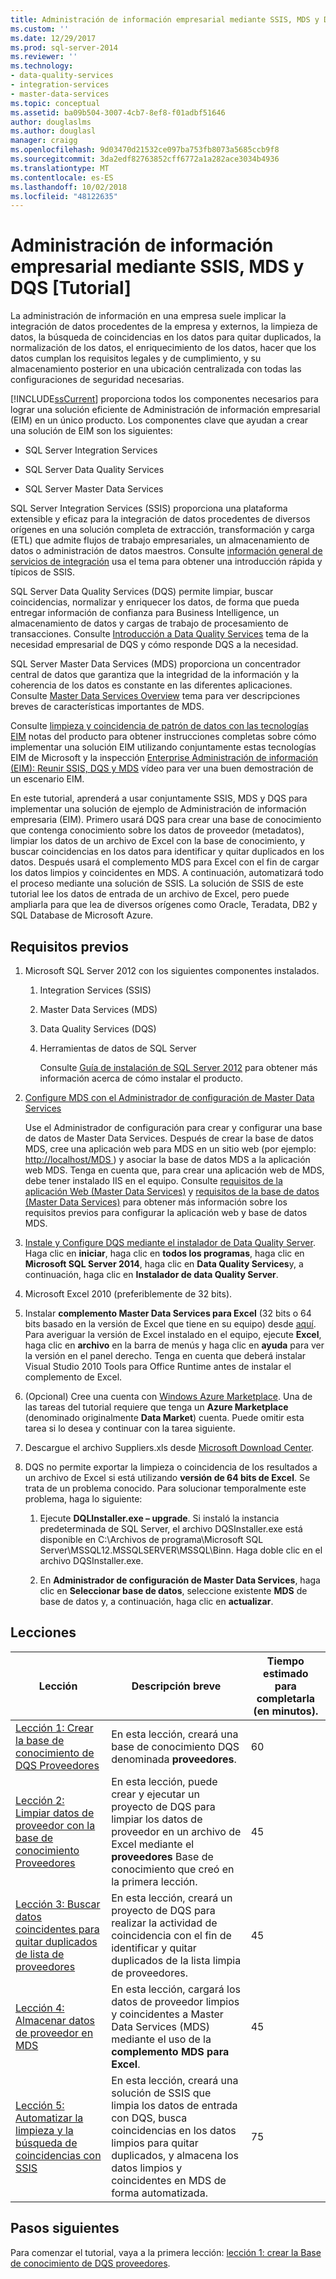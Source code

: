 ```yaml
---
title: Administración de información empresarial mediante SSIS, MDS y DQS [Tutorial] | Microsoft Docs
ms.custom: ''
ms.date: 12/29/2017
ms.prod: sql-server-2014
ms.reviewer: ''
ms.technology:
- data-quality-services
- integration-services
- master-data-services
ms.topic: conceptual
ms.assetid: ba09b504-3007-4cb7-8ef8-f01adbf51646
author: douglaslms
ms.author: douglasl
manager: craigg
ms.openlocfilehash: 9d03470d21532ce097ba753fb8073a5685ccb9f8
ms.sourcegitcommit: 3da2edf82763852cff6772a1a282ace3034b4936
ms.translationtype: MT
ms.contentlocale: es-ES
ms.lasthandoff: 10/02/2018
ms.locfileid: "48122635"
---
```

# <a name="enterprise-information-management-using-ssis-mds-and-dqs-together-tutorial"></a>Administración de información empresarial mediante SSIS, MDS y DQS [Tutorial]
  La administración de información en una empresa suele implicar la integración de datos procedentes de la empresa y externos, la limpieza de datos, la búsqueda de coincidencias en los datos para quitar duplicados, la normalización de los datos, el enriquecimiento de los datos, hacer que los datos cumplan los requisitos legales y de cumplimiento, y su almacenamiento posterior en una ubicación centralizada con todas las configuraciones de seguridad necesarias.  
  
 [!INCLUDE[ssCurrent](../includes/sscurrent-md.md)] proporciona todos los componentes necesarios para lograr una solución eficiente de Administración de información empresarial (EIM) en un único producto. Los componentes clave que ayudan a crear una solución de EIM son los siguientes:  
  
-   SQL Server Integration Services  
  
-   SQL Server Data Quality Services  
  
-   SQL Server Master Data Services  
  
 SQL Server Integration Services (SSIS) proporciona una plataforma extensible y eficaz para la integración de datos procedentes de diversos orígenes en una solución completa de extracción, transformación y carga (ETL) que admite flujos de trabajo empresariales, un almacenamiento de datos o administración de datos maestros. Consulte [información general de servicios de integración](http://msdn.microsoft.com/library/ms141263\(SQL.105\).aspx) usa el tema para obtener una introducción rápida y típicos de SSIS.  
  
 SQL Server Data Quality Services (DQS) permite limpiar, buscar coincidencias, normalizar y enriquecer los datos, de forma que pueda entregar información de confianza para Business Intelligence, un almacenamiento de datos y cargas de trabajo de procesamiento de transacciones. Consulte [Introducción a Data Quality Services](http://msdn.microsoft.com/library/ff877917.aspx) tema de la necesidad empresarial de DQS y cómo responde DQS a la necesidad.  
  
 SQL Server Master Data Services (MDS) proporciona un concentrador central de datos que garantiza que la integridad de la información y la coherencia de los datos es constante en las diferentes aplicaciones. Consulte [Master Data Services Overview](../master-data-services/master-data-services-overview-mds.md) tema para ver descripciones breves de características importantes de MDS.  
  
 Consulte [limpieza y coincidencia de patrón de datos con las tecnologías EIM](http://msdn.microsoft.com/library/hh403491.aspx) notas del producto para obtener instrucciones completas sobre cómo implementar una solución EIM utilizando conjuntamente estas tecnologías EIM de Microsoft y la inspección [Enterprise Administración de información (EIM): Reunir SSIS, DQS y MDS](http://go.microsoft.com/fwlink/?LinkId=258672) vídeo para ver una buen demostración de un escenario EIM.  
  
 En este tutorial, aprenderá a usar conjuntamente SSIS, MDS y DQS para implementar una solución de ejemplo de Administración de información empresaria (EIM). Primero usará DQS para crear una base de conocimiento que contenga conocimiento sobre los datos de proveedor (metadatos), limpiar los datos de un archivo de Excel con la base de conocimiento, y buscar coincidencias en los datos para identificar y quitar duplicados en los datos. Después usará el complemento MDS para Excel con el fin de cargar los datos limpios y coincidentes en MDS. A continuación, automatizará todo el proceso mediante una solución de SSIS. La solución de SSIS de este tutorial lee los datos de entrada de un archivo de Excel, pero puede ampliarla para que lea de diversos orígenes como Oracle, Teradata, DB2 y SQL Database de Microsoft Azure.  
  
## <a name="prerequisites"></a>Requisitos previos  
  
1.  Microsoft SQL Server 2012 con los siguientes componentes instalados.  
  
    1.  Integration Services (SSIS)  
  
    2.  Master Data Services (MDS)  
  
    3.  Data Quality Services (DQS)  
  
    4.  Herramientas de datos de SQL Server  
  
         Consulte [Guía de instalación de SQL Server 2012](../database-engine/install-windows/installation-for-sql-server.md) para obtener más información acerca de cómo instalar el producto.  
  
2.  [Configure MDS con el Administrador de configuración de Master Data Services](http://msdn.microsoft.com/library/ee633884.aspx)  
  
     Use el Administrador de configuración para crear y configurar una base de datos de Master Data Services. Después de crear la base de datos MDS, cree una aplicación web para MDS en un sitio web (por ejemplo: [ http://localhost/MDS ](http://localhost/MDS)) y asociar la base de datos MDS a la aplicación web MDS. Tenga en cuenta que, para crear una aplicación web de MDS, debe tener instalado IIS en el equipo. Consulte [requisitos de la aplicación Web (Master Data Services)](http://msdn.microsoft.com/library/ee633744.aspx) y [requisitos de la base de datos (Master Data Services)](http://msdn.microsoft.com/library/ee633767.aspx) para obtener más información sobre los requisitos previos para configurar la aplicación web y base de datos MDS.  
  
3.  [Instale y Configure DQS mediante el instalador de Data Quality Server](http://msdn.microsoft.com/library/hh231682.aspx). Haga clic en **iniciar**, haga clic en **todos los programas**, haga clic en **Microsoft SQL Server 2014**, haga clic en **Data Quality Services**y, a continuación, haga clic en **Instalador de data Quality Server**.  
  
4.  Microsoft Excel 2010 (preferiblemente de 32 bits).  
  
5.  Instalar **complemento Master Data Services para Excel** (32 bits o 64 bits basado en la versión de Excel que tiene en su equipo) desde [aquí](http://www.microsoft.com/download/details.aspx?id=29064). Para averiguar la versión de Excel instalado en el equipo, ejecute **Excel**, haga clic en **archivo** en la barra de menús y haga clic en **ayuda** para ver la versión en el panel derecho. Tenga en cuenta que deberá instalar Visual Studio 2010 Tools para Office Runtime antes de instalar el complemento de Excel.  
  
6.  (Opcional) Cree una cuenta con [Windows Azure Marketplace](https://datamarket.azure.com/). Una de las tareas del tutorial requiere que tenga un **Azure Marketplace** (denominado originalmente **Data Market**) cuenta. Puede omitir esta tarea si lo desea y continuar con la tarea siguiente.  
  
7.  Descargue el archivo Suppliers.xls desde [Microsoft Download Center](http://go.microsoft.com/fwlink/?LinkId=271504).  
  
8.  DQS no permite exportar la limpieza o coincidencia de los resultados a un archivo de Excel si está utilizando **versión de 64 bits de Excel**. Se trata de un problema conocido. Para solucionar temporalmente este problema, haga lo siguiente:  
  
    1.  Ejecute **DQLInstaller.exe – upgrade**. Si instaló la instancia predeterminada de SQL Server, el archivo DQSInstaller.exe está disponible en C:\Archivos de programa\Microsoft SQL Server\MSSQL12.MSSQLSERVER\MSSQL\Binn. Haga doble clic en el archivo DQSInstaller.exe.  
  
    2.  En **Administrador de configuración de Master Data Services**, haga clic en **Seleccionar base de datos**, seleccione existente **MDS** de base de datos y, a continuación, haga clic en **actualizar**.  
  
## <a name="lessons"></a>Lecciones  
  
|Lección|Descripción breve|Tiempo estimado para completarla (en minutos).|  
|------------|-----------------------|------------------------------------------------|  
|[Lección 1: Crear la base de conocimiento de DQS Proveedores](../../2014/tutorials/lesson-1-creating-the-suppliers-dqs-knowledge-base.md)|En esta lección, creará una base de conocimiento DQS denominada **proveedores**.|60|  
|[Lección 2: Limpiar datos de proveedor con la base de conocimiento Proveedores](../../2014/tutorials/lesson-2-cleansing-supplier-data-using-the-suppliers-knowledge-base.md)|En esta lección, puede crear y ejecutar un proyecto de DQS para limpiar los datos de proveedor en un archivo de Excel mediante el **proveedores** Base de conocimiento que creó en la primera lección.|45|  
|[Lección 3: Buscar datos coincidentes para quitar duplicados de lista de proveedores](../../2014/tutorials/lesson-3-matching-data-to-remove-duplicates-from-supplier-list.md)|En esta lección, creará un proyecto de DQS para realizar la actividad de coincidencia con el fin de identificar y quitar duplicados de la lista limpia de proveedores.|45|  
|[Lección 4: Almacenar datos de proveedor en MDS](../../2014/tutorials/lesson-4-storing-supplier-data-in-mds.md)|En esta lección, cargará los datos de proveedor limpios y coincidentes a Master Data Services (MDS) mediante el uso de la **complemento MDS para Excel**.|45|  
|[Lección 5: Automatizar la limpieza y la búsqueda de coincidencias con SSIS](../../2014/tutorials/lesson-5-automating-the-cleansing-and-matching-using-ssis.md)|En esta lección, creará una solución de SSIS que limpia los datos de entrada con DQS, busca coincidencias en los datos limpios para quitar duplicados, y almacena los datos limpios y coincidentes en MDS de forma automatizada.|75|  
  
## <a name="next-steps"></a>Pasos siguientes  
 Para comenzar el tutorial, vaya a la primera lección: [lección 1: crear la Base de conocimiento de DQS proveedores](../../2014/tutorials/lesson-1-creating-the-suppliers-dqs-knowledge-base.md).  
  
  
